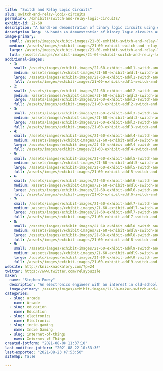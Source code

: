```yaml
---
title: "Switch and Relay Logic Circuits"
slug: switch-and-relay-logic-circuits
permalink: /exhibits/switch-and-relay-logic-circuits/
exhibit-id: 21-60
description: "A hands-on demonstration of binary logic circuits using only switches and relays."
description-long: "A hands-on demonstration of binary logic circuits using only switches and relays. Circuits available for attendees to play with include a reconfigurable logic gate, a four-bit adder, a four-bit counter, river-crossing puzzles, and Ring the Bell, an IoT arcade machine based on the Chinese Ring Puzzle. Ring the Bell now has four levels of difficulty: players will be able to solve it by turning on four, five, six, or seven lights."
image-primary: 
  small: /assets/images/exhibit-images/21-60-exhibit-switch-and-relay-logic-circuits-img-8483-small.JPG
  medium: /assets/images/exhibit-images/21-60-exhibit-switch-and-relay-logic-circuits-img-8483-medium.JPG
  large: /assets/images/exhibit-images/21-60-exhibit-switch-and-relay-logic-circuits-img-8483-large.JPG
  full: /assets/images/exhibit-images/21-60-exhibit-switch-and-relay-logic-circuits-img-8483-full.JPG
additional-images: 
  - 1:
    small: /assets/images/exhibit-images/21-60-exhibit-addl1-switch-and-relay-logic-circuits-emery-adder-front-2-1024x768-small.png
    medium: /assets/images/exhibit-images/21-60-exhibit-addl1-switch-and-relay-logic-circuits-emery-adder-front-2-1024x768-medium.png
    large: /assets/images/exhibit-images/21-60-exhibit-addl1-switch-and-relay-logic-circuits-emery-adder-front-2-1024x768-large.png
    full: /assets/images/exhibit-images/21-60-exhibit-addl1-switch-and-relay-logic-circuits-emery-adder-front-2-1024x768-full.png
  - 2:
    small: /assets/images/exhibit-images/21-60-exhibit-addl2-switch-and-relay-logic-circuits-emery-adder-inside-1-1024x768-small.png
    medium: /assets/images/exhibit-images/21-60-exhibit-addl2-switch-and-relay-logic-circuits-emery-adder-inside-1-1024x768-medium.png
    large: /assets/images/exhibit-images/21-60-exhibit-addl2-switch-and-relay-logic-circuits-emery-adder-inside-1-1024x768-large.png
    full: /assets/images/exhibit-images/21-60-exhibit-addl2-switch-and-relay-logic-circuits-emery-adder-inside-1-1024x768-full.png
  - 3:
    small: /assets/images/exhibit-images/21-60-exhibit-addl3-switch-and-relay-logic-circuits-img-1440-small.JPG
    medium: /assets/images/exhibit-images/21-60-exhibit-addl3-switch-and-relay-logic-circuits-img-1440-medium.JPG
    large: /assets/images/exhibit-images/21-60-exhibit-addl3-switch-and-relay-logic-circuits-img-1440-large.JPG
    full: /assets/images/exhibit-images/21-60-exhibit-addl3-switch-and-relay-logic-circuits-img-1440-full.JPG
  - 4:
    small: /assets/images/exhibit-images/21-60-exhibit-addl4-switch-and-relay-logic-circuits-img-9076-small.JPG
    medium: /assets/images/exhibit-images/21-60-exhibit-addl4-switch-and-relay-logic-circuits-img-9076-medium.JPG
    large: /assets/images/exhibit-images/21-60-exhibit-addl4-switch-and-relay-logic-circuits-img-9076-large.JPG
    full: /assets/images/exhibit-images/21-60-exhibit-addl4-switch-and-relay-logic-circuits-img-9076-full.JPG
  - 5:
    small: /assets/images/exhibit-images/21-60-exhibit-addl5-switch-and-relay-logic-circuits-img-9078-small.JPG
    medium: /assets/images/exhibit-images/21-60-exhibit-addl5-switch-and-relay-logic-circuits-img-9078-medium.JPG
    large: /assets/images/exhibit-images/21-60-exhibit-addl5-switch-and-relay-logic-circuits-img-9078-large.JPG
    full: /assets/images/exhibit-images/21-60-exhibit-addl5-switch-and-relay-logic-circuits-img-9078-full.JPG
  - 6:
    small: /assets/images/exhibit-images/21-60-exhibit-addl6-switch-and-relay-logic-circuits-rtb-2018-full-1024x768-small.png
    medium: /assets/images/exhibit-images/21-60-exhibit-addl6-switch-and-relay-logic-circuits-rtb-2018-full-1024x768-medium.png
    large: /assets/images/exhibit-images/21-60-exhibit-addl6-switch-and-relay-logic-circuits-rtb-2018-full-1024x768-large.png
    full: /assets/images/exhibit-images/21-60-exhibit-addl6-switch-and-relay-logic-circuits-rtb-2018-full-1024x768-full.png
  - 7:
    small: /assets/images/exhibit-images/21-60-exhibit-addl7-switch-and-relay-logic-circuits-relaylogicgate-small.jpg
    medium: /assets/images/exhibit-images/21-60-exhibit-addl7-switch-and-relay-logic-circuits-relaylogicgate-medium.jpg
    large: /assets/images/exhibit-images/21-60-exhibit-addl7-switch-and-relay-logic-circuits-relaylogicgate-large.jpg
    full: /assets/images/exhibit-images/21-60-exhibit-addl7-switch-and-relay-logic-circuits-relaylogicgate-full.jpg
  - 8:
    small: /assets/images/exhibit-images/21-60-exhibit-addl8-switch-and-relay-logic-circuits-river-crossing-internal-1-1024x768-small.png
    medium: /assets/images/exhibit-images/21-60-exhibit-addl8-switch-and-relay-logic-circuits-river-crossing-internal-1-1024x768-medium.png
    large: /assets/images/exhibit-images/21-60-exhibit-addl8-switch-and-relay-logic-circuits-river-crossing-internal-1-1024x768-large.png
    full: /assets/images/exhibit-images/21-60-exhibit-addl8-switch-and-relay-logic-circuits-river-crossing-internal-1-1024x768-full.png
  - 9:
    small: /assets/images/exhibit-images/21-60-exhibit-addl9-switch-and-relay-logic-circuits-river-crossing-puzzles-3-1024x768-small.png
    medium: /assets/images/exhibit-images/21-60-exhibit-addl9-switch-and-relay-logic-circuits-river-crossing-puzzles-3-1024x768-medium.png
    large: /assets/images/exhibit-images/21-60-exhibit-addl9-switch-and-relay-logic-circuits-river-crossing-puzzles-3-1024x768-large.png
    full: /assets/images/exhibit-images/21-60-exhibit-addl9-switch-and-relay-logic-circuits-river-crossing-puzzles-3-1024x768-full.png
website: http://knickknackatory.com/?p=24
twitter: https://www.twitter.com/relaypuzzle
maker: 
  name: "Stephen Emery"
  description: "An electronics engineer with an interest in old-school switching logic."
  image-primary: /assets/images/exhibit-images/21-60-maker-switch-and-relay-logic-circuits-profile-pic-small-225x300-medium.jpg
categories: 
  - slug: arcade
    name: Arcade
  - slug: education
    name: Education
  - slug: electronics
    name: Electronics
  - slug: indie-gaming
    name: Indie Gaming
  - slug: internet-of-things
    name: Internet of Things
created-jotform: "2021-08-08 11:37:10"
last-modified-jotform: "2021-08-22 10:53:36"
last-exported: "2021-08-23 07:53:50"
sitemap: false

---
```

